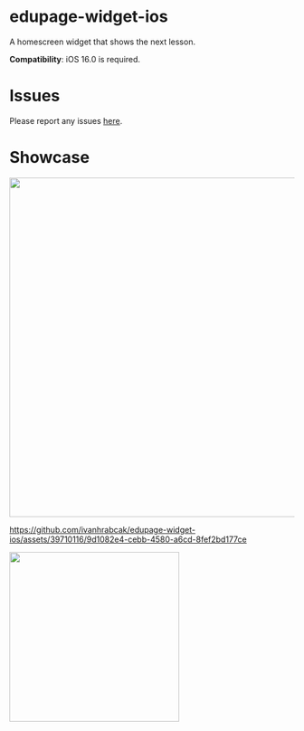 # edupage-widget-ios
A homescreen widget that shows the next lesson.

__Compatibility__: iOS 16.0 is required.

# Issues
Please report any issues [here](https://github.com/ivanhrabcak/edupage-widget-ios/issues/new/choose).

# Showcase 
<img src=https://github.com/ivanhrabcak/edupage-widget-ios/assets/39710116/6329c7fd-6000-4da8-9f62-9c3028e6d994 height=600 />

https://github.com/ivanhrabcak/edupage-widget-ios/assets/39710116/9d1082e4-cebb-4580-a6cd-8fef2bd177ce

<img src=https://github.com/ivanhrabcak/edupage-widget-ios/assets/39710116/69826f6f-f360-4517-ba39-9de7123752d4 width=300 />

